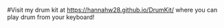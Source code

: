 #Visit my drum kit at https://hannahw28.github.io/DrumKit/ where you can play drum from your keyboard!


